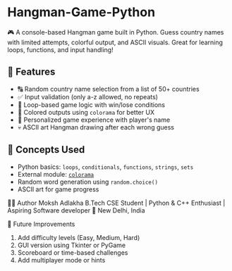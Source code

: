 # Hangman-Game-Python
🎮 A console-based Hangman game built in Python. Guess country names with limited attempts, colorful output, and ASCII visuals. Great for learning loops, functions, and input handling!

## 🎯 Features

- 🔠 Random country name selection from a list of 50+ countries
- ✅ Input validation (only a-z allowed, no repeats)
- 🔁 Loop-based game logic with win/lose conditions
- 🎨 Colored outputs using `colorama` for better UX
- 👤 Personalized game experience with player's name
- 💀 ASCII art Hangman drawing after each wrong guess


## 🧠 Concepts Used

- Python basics: `loops`, `conditionals`, `functions`, `strings`, `sets`
- External module: [`colorama`](https://pypi.org/project/colorama/)
- Random word generation using `random.choice()`
- ASCII art for game progress

👨‍💻 Author
Moksh Adlakha
B.Tech CSE Student | Python & C++ Enthusiast | Aspiring Software developer
📍 New Delhi, India

📌 Future Improvements

1. Add difficulty levels (Easy, Medium, Hard)
2. GUI version using Tkinter or PyGame
3. Scoreboard or time-based challenges
4. Add multiplayer mode or hints


